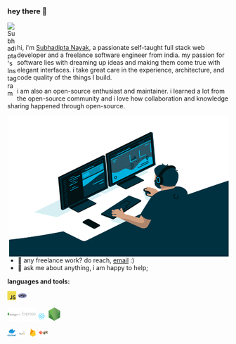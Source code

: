 ### hey there 👋
<a href="https://www.instagram.com/subhadipta.nayak/">
  <img align="left" alt="Subhadipta's Instagram" width="22px" src="https://raw.githubusercontent.com/hussainweb/hussainweb/main/icons/instagram.png" />
</a>
<!-- <a href="https://github.com/nsubhadipta">
  <img align="left" alt="Subhadipta's GitHub" width="22px" src="https://raw.githubusercontent.com/peterthehan/peterthehan/master/assets/github.png" />
</a>
<a href="https://twitter.com/nsubhadipta">
  <img align="left" alt="Subhadipta Nayak | Twitter" width="22px" src="https://raw.githubusercontent.com/peterthehan/peterthehan/master/assets/twitter.png" />
</a>
<a href="https://www.linkedin.com/in/subhadipta-nayak/">
  <img align="left" alt="Subhadipta's LinkedIN" width="22px" src="https://raw.githubusercontent.com/peterthehan/peterthehan/master/assets/linkedin.png" />
</a> -->


<br />
<br />

hi, i'm [Subhadipta Nayak](https://subhadipta-portfolio.web.app/), a passionate self-taught full stack web developer and a freelance software engineer from india. my passion for software lies with dreaming up ideas and making them come true with elegant interfaces. i take great care in the experience, architecture, and code quality of the things I build.

i am also an open-source enthusiast and maintainer. i learned a lot from the open-source community and i love how collaboration and knowledge sharing happened through open-source.


  <img align="right" alt="GIF" src="https://github.com/nsubhadipta/nsubhadipta/blob/main/code.gif?raw=true" width="500" height="320" />
  
- 💼 any freelance work? do reach, [email](mailto:nsubhadipta@gmail.com) :)
- 💬 ask me about anything, i am happy to help;

**languages and tools:**  

<code><img height="20" src="https://raw.githubusercontent.com/github/explore/80688e429a7d4ef2fca1e82350fe8e3517d3494d/topics/javascript/javascript.png"></code>
<code><img height="20" src="https://raw.githubusercontent.com/github/explore/ccc16358ac4530c6a69b1b80c7223cd2744dea83/topics/php/php.png"></code>

<code><img height="30" src="https://raw.githubusercontent.com/github/explore/80688e429a7d4ef2fca1e82350fe8e3517d3494d/topics/mongodb/mongodb.png"></code>
<code><img height="30" src="https://raw.githubusercontent.com/github/explore/80688e429a7d4ef2fca1e82350fe8e3517d3494d/topics/express/express.png"></code>
<code><img height="20" src="https://raw.githubusercontent.com/github/explore/80688e429a7d4ef2fca1e82350fe8e3517d3494d/topics/react/react.png"></code>
<code><img height="30" src="https://raw.githubusercontent.com/github/explore/80688e429a7d4ef2fca1e82350fe8e3517d3494d/topics/nodejs/nodejs.png"></code>


<code><img height="20" src="https://raw.githubusercontent.com/github/explore/80688e429a7d4ef2fca1e82350fe8e3517d3494d/topics/docker/docker.png"></code>
<code><img height="20" src="https://raw.githubusercontent.com/github/explore/80688e429a7d4ef2fca1e82350fe8e3517d3494d/topics/mysql/mysql.png"></code>
<code><img height="20" src="https://raw.githubusercontent.com/github/explore/80688e429a7d4ef2fca1e82350fe8e3517d3494d/topics/firebase/firebase.png"></code>
<code><img height="20" src="https://raw.githubusercontent.com/github/explore/80688e429a7d4ef2fca1e82350fe8e3517d3494d/topics/git/git.png"></code>


<!-- if you like what i do, maybe consider buying me a coffee/tea 🥺👉👈 -->
